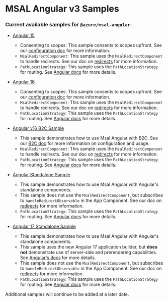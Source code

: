 # MSAL Angular v3 Samples

### Current available samples for `@azure/msal-angular`:

* [Angular 15](https://github.com/AzureAD/microsoft-authentication-library-for-js/tree/dev/samples/msal-angular-v3-samples/angular15-sample-app)
    * Consenting to scopes: This sample consents to scopes upfront. See our [configuration doc](https://github.com/AzureAD/microsoft-authentication-library-for-js/tree/dev/lib/msal-angular/docs/configuration.md) for more information.
    * `MsalRedirectComponent`: This sample uses the `MsalRedirectComponent` to handle redirects. See our doc on [redirects](https://github.com/AzureAD/microsoft-authentication-library-for-js/blob/dev/lib/msal-angular/docs/redirects.md) for more information.
    * `PathLocationStrategy`: This sample uses the `PathLocationStrategy` for routing. See [Angular docs](https://angular.io/guide/router#locationstrategy-and-browser-url-styles) for more details.

* [Angular 16](https://github.com/AzureAD/microsoft-authentication-library-for-js/tree/dev/samples/msal-angular-v3-samples/angular16-sample-app)
    * Consenting to scopes: This sample consents to scopes upfront. See our [configuration doc](https://github.com/AzureAD/microsoft-authentication-library-for-js/tree/dev/lib/msal-angular/docs/configuration.md) for more information.
    * `MsalRedirectComponent`: This sample uses the `MsalRedirectComponent` to handle redirects. See our doc on [redirects](https://github.com/AzureAD/microsoft-authentication-library-for-js/blob/dev/lib/msal-angular/docs/redirects.md) for more information.
    * `PathLocationStrategy`: This sample uses the `PathLocationStrategy` for routing. See [Angular docs](https://angular.io/guide/router#locationstrategy-and-browser-url-styles) for more details.

* [Angular v16 B2C Sample](https://github.com/AzureAD/microsoft-authentication-library-for-js/tree/dev/samples/msal-angular-v3-samples/angular-b2c-sample-app)
    * This sample demonstrates how to use Msal Angular with B2C. See our [B2C doc](https://github.com/AzureAD/microsoft-authentication-library-for-js/blob/dev/lib/msal-browser/docs/working-with-b2c.md) for more information on configuration and usage.
    * `MsalRedirectComponent`: This sample uses the `MsalRedirectComponent` to handle redirects. See our doc on [redirects](https://github.com/AzureAD/microsoft-authentication-library-for-js/blob/dev/lib/msal-angular/docs/redirects.md) for more information.
    * `PathLocationStrategy`: This sample uses the `PathLocationStrategy` for routing. See [Angular docs](https://angular.io/guide/router#locationstrategy-and-browser-url-styles) for more details.

* [Angular Standalone Sample](https://github.com/AzureAD/microsoft-authentication-library-for-js/tree/dev/samples/msal-angular-v3-samples/angular-standalone-sample)
    * This sample demonstrates how to use Msal Angular with Angular's standalone components.
    * This sample does not use the `MsalRedirectComponent`, but subscribes to `handleRedirectObservable` in the App Component. See our doc on [redirects](https://github.com/AzureAD/microsoft-authentication-library-for-js/blob/dev/lib/msal-angular/docs/redirects.md) for more information.
    * `PathLocationStrategy`: This sample uses the `PathLocationStrategy` for routing. See [Angular docs](https://angular.io/guide/router#locationstrategy-and-browser-url-styles) for more details.

* [Angular 17 Standalone Sample](https://github.com/AzureAD/microsoft-authentication-library-for-js/tree/dev/samples/msal-angular-v3-samples/angular17-standalone-sample)
    * This sample demonstrates how to use Msal Angular with Angular's standalone components.
    * This sample uses the new Angular 17 application builder, but **does not** demonstrate use of server-side and prerendering capabilities. See [Angular's docs](https://angular.io/guide/esbuild) for more details.
    * This sample does not use the `MsalRedirectComponent`, but subscribes to `handleRedirectObservable` in the App Component. See our doc on [redirects](https://github.com/AzureAD/microsoft-authentication-library-for-js/blob/dev/lib/msal-angular/docs/redirects.md) for more information.
    * `PathLocationStrategy`: This sample uses the `PathLocationStrategy` for routing. See [Angular docs](https://angular.io/guide/router#locationstrategy-and-browser-url-styles) for more details.

Additional samples will continue to be added at a later date.
